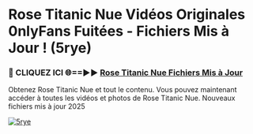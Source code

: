 # Rose Titanic Nue Vidéos Originales 0nlyFans Fuitées - Fichiers Mis à Jour ! (5rye)

<h3>🔴 CLIQUEZ ICI 🌐==►► <a href="https://tinyurl.com/2pmr4ezf" rel="nofollow">Rose Titanic Nue Fichiers Mis à Jour</a></h3>

Obtenez Rose Titanic Nue et tout le contenu. Vous pouvez maintenant accéder à toutes les vidéos et photos de Rose Titanic Nue. Nouveaux fichiers mis à jour 2025

[![5rye](https://i.imgur.com/6SNvagu.gif)](https://tinyurl.com/2pmr4ezf)
